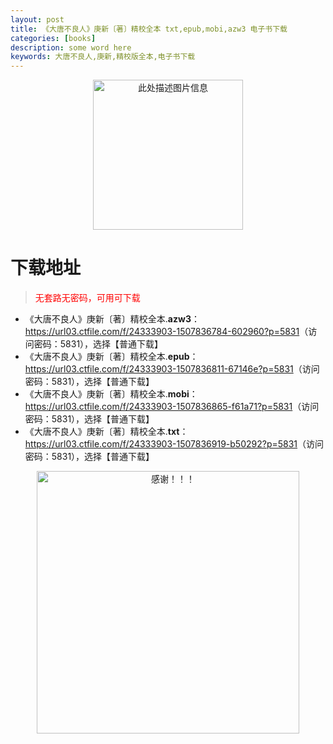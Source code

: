 ```yaml
---
layout: post
title: 《大唐不良人》庚新〔著〕精校全本 txt,epub,mobi,azw3 电子书下载
categories: [books]
description: some word here
keywords: 大唐不良人,庚新,精校版全本,电子书下载
---
```


<div align="center"><img src="https://qweree.cn/wp-content/uploads/2025/05/datangbuliangren.jpg" alt="此处描述图片信息" width="240px" height="auto"></div>

# 下载地址

> <p style="color:red" >无套路无密码，可用可下载</p>

- 《大唐不良人》庚新〔著〕精校全本.**azw3**：<https://url03.ctfile.com/f/24333903-1507836784-602960?p=5831>（访问密码：5831），选择【普通下载】
- 《大唐不良人》庚新〔著〕精校全本.**epub**：<https://url03.ctfile.com/f/24333903-1507836811-67146e?p=5831>（访问密码：5831），选择【普通下载】
- 《大唐不良人》庚新〔著〕精校全本.**mobi**：<https://url03.ctfile.com/f/24333903-1507836865-f61a71?p=5831>（访问密码：5831），选择【普通下载】
- 《大唐不良人》庚新〔著〕精校全本.**txt**：<https://url03.ctfile.com/f/24333903-1507836919-b50292?p=5831>（访问密码：5831），选择【普通下载】

<div align="center"><img src="https://pic.imgdb.cn/item/6707df6bd29ded1a8ce37031.gif" alt="感谢！！！" width="420px" height="auto"/></div>
